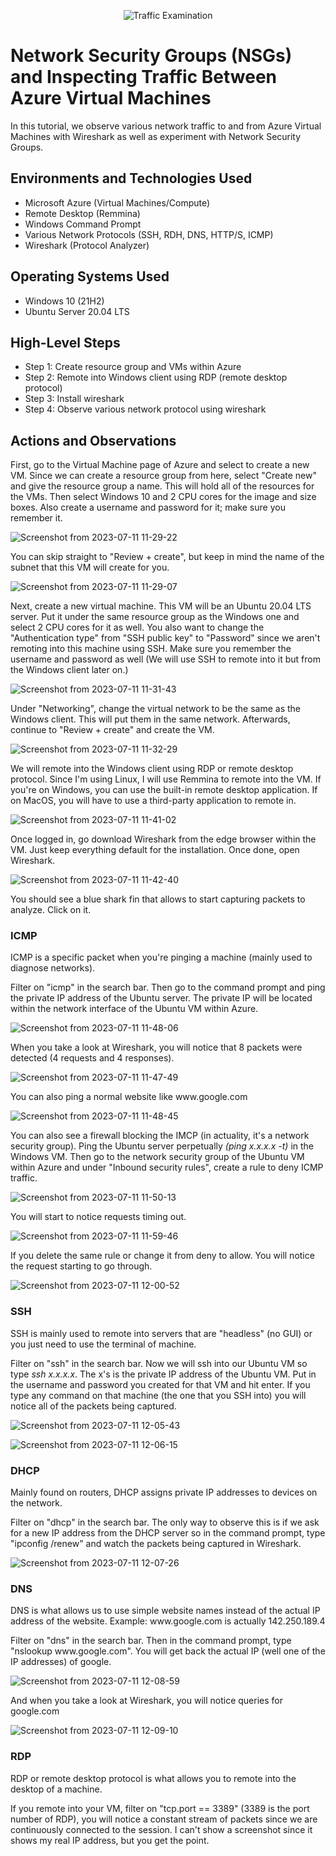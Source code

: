 <p align="center">
<img src="https://i.imgur.com/Ua7udoS.png" alt="Traffic Examination"/>
</p>

<h1>Network Security Groups (NSGs) and Inspecting Traffic Between Azure Virtual Machines</h1>
In this tutorial, we observe various network traffic to and from Azure Virtual Machines with Wireshark as well as experiment with Network Security Groups.<br />

<h2>Environments and Technologies Used</h2>

- Microsoft Azure (Virtual Machines/Compute)
- Remote Desktop (Remmina)
- Windows Command Prompt
- Various Network Protocols (SSH, RDH, DNS, HTTP/S, ICMP)
- Wireshark (Protocol Analyzer)

<h2>Operating Systems Used </h2>

- Windows 10 (21H2)
- Ubuntu Server 20.04 LTS

<h2>High-Level Steps</h2>

- Step 1: Create resource group and VMs within Azure
- Step 2: Remote into Windows client using RDP (remote desktop protocol)
- Step 3: Install wireshark
- Step 4: Observe various network protocol using wireshark

<h2>Actions and Observations</h2>

<p>
First, go to the Virtual Machine page of Azure and select to create a new VM. Since we can create a resource group from here, select "Create new" and give the resource group a name. This will hold all of the resources for the VMs. Then select Windows 10 and 2 CPU cores for the image and size boxes. Also create a username and password for it; make sure you remember it.
</p>

![Screenshot from 2023-07-11 11-29-22](https://github.com/jckaizen/azure-ad-port/assets/57122203/50137e05-eb3b-4210-b4e2-ef4d5ff573bd)


<p>You can skip straight to "Review + create", but keep in mind the name of the subnet that this VM will create for you.</p>

![Screenshot from 2023-07-11 11-29-07](https://github.com/jckaizen/azure-ad-port/assets/57122203/3f7d6f0e-7762-43f8-bbeb-92717df43c38)

<p>Next, create a new virtual machine. This VM will be an Ubuntu 20.04 LTS server. Put it under the same resource group as the Windows one and select 2 CPU cores for it as well. You also want to change the "Authentication type" from "SSH public key" to "Password" since we aren't remoting into this machine using SSH. Make sure you remember the username and password as well (We will use SSH to remote into it but from the Windows client later on.)</p>

![Screenshot from 2023-07-11 11-31-43](https://github.com/jckaizen/azure-ad-port/assets/57122203/c0636964-9afb-446f-8d3e-56b3e7479d8a)

<p>Under "Networking", change the virtual network to be the same as the Windows client. This will put them in the same network. Afterwards, continue to "Review + create" and create the VM.</p>

![Screenshot from 2023-07-11 11-32-29](https://github.com/jckaizen/azure-ad-port/assets/57122203/9349b5fb-f684-4d7b-8513-7007e6eddb57)

<p>
We will remote into the Windows client using RDP or remote desktop protocol. Since I'm using Linux, I will use Remmina to remote into the VM. If you're on Windows, you can use the built-in remote desktop application. If on MacOS, you will have to use a third-party application to remote in.
</p>

![Screenshot from 2023-07-11 11-41-02](https://github.com/jckaizen/azure-ad-port/assets/57122203/0888cad0-550e-4f5f-950b-ab3ddc63181e)

<p>
Once logged in, go download Wireshark from the edge browser within the VM. Just keep everything default for the installation. Once done, open Wireshark.
</p>

![Screenshot from 2023-07-11 11-42-40](https://github.com/jckaizen/azure-ad-port/assets/57122203/f6ec16c9-365b-4499-8a39-0d1447eac9cb)

<p>You should see a blue shark fin that allows to start capturing packets to analyze. Click on it.</p>

<h3>ICMP</h3>

<p>ICMP is a specific packet when you're pinging a machine (mainly used to diagnose networks).</p> 

<p>Filter on "icmp" in the search bar. Then go to the command prompt and ping the private IP address of the Ubuntu server. The private IP will be located within the network interface of the Ubuntu VM within Azure.</p>

![Screenshot from 2023-07-11 11-48-06](https://github.com/jckaizen/azure-ad-port/assets/57122203/0e7195cc-f700-49d2-bf10-7ec14e46ba57)

<p>When you take a look at Wireshark, you will notice that 8 packets were detected (4 requests and 4 responses).</p>

![Screenshot from 2023-07-11 11-47-49](https://github.com/jckaizen/azure-ad-port/assets/57122203/36429bea-1d03-46c2-bf97-b6cf074a4ff6)

<p>You can also ping a normal website like www.google.com</p>

![Screenshot from 2023-07-11 11-48-45](https://github.com/jckaizen/azure-ad-port/assets/57122203/baee25d8-0487-4a73-a298-d987038bc060)

<p>You can also see a firewall blocking the IMCP (in actuality, it's a network security group). Ping the Ubuntu server perpetually <i>(ping x.x.x.x -t)</i> in the Windows VM. Then go to the network security group of the Ubuntu VM within Azure and under "Inbound security rules", create a rule to deny ICMP traffic.</p>

![Screenshot from 2023-07-11 11-50-13](https://github.com/jckaizen/azure-ad-port/assets/57122203/19d2293e-ffb1-4936-8551-bfe857a3ab13)

<p>You will start to notice requests timing out.</p>

![Screenshot from 2023-07-11 11-59-46](https://github.com/jckaizen/azure-ad-port/assets/57122203/f2324bfe-b5c3-4f0c-9cb3-b46807fbad84)

<p>If you delete the same rule or change it from deny to allow. You will notice the request starting to go through.</p>

![Screenshot from 2023-07-11 12-00-52](https://github.com/jckaizen/azure-ad-port/assets/57122203/df4770bb-836b-41af-8072-17cf89d0d081)

<h3>SSH</h3>

<p>SSH is mainly used to remote into servers that are "headless" (no GUI) or you just need to use the terminal of machine.</p>

<p>Filter on "ssh" in the search bar. Now we will ssh into our Ubuntu VM so type <i>ssh x.x.x.x</i>. The x's is the private IP address of the Ubuntu VM. Put in the username and password you created for that VM and hit enter. If you type any command on that machine (the one that you SSH into) you will notice all of the packets being captured.</p>

![Screenshot from 2023-07-11 12-05-43](https://github.com/jckaizen/azure-ad-port/assets/57122203/0e976f2a-ca09-4924-bf56-af954f639816)

![Screenshot from 2023-07-11 12-06-15](https://github.com/jckaizen/azure-ad-port/assets/57122203/1e9aa387-b378-4cf5-9e6a-ae815554516d)

<h3>DHCP</h3>

<p>Mainly found on routers, DHCP assigns private IP addresses to devices on the network.</p>

<p>Filter on "dhcp" in the search bar. The only way to observe this is if we ask for a new IP address from the DHCP server so in the command prompt, type "ipconfig /renew" and watch the packets being captured in Wireshark.</p>

![Screenshot from 2023-07-11 12-07-26](https://github.com/jckaizen/azure-ad-port/assets/57122203/73cb6809-bc90-464d-ad4e-1bf5447a4744)

<h3>DNS</h3>

<p>DNS is what allows us to use simple website names instead of the actual IP address of the website. Example: www.google.com is actually 142.250.189.4</p>

<p>Filter on "dns" in the search bar. Then in the command prompt, type "nslookup www.google.com". You will get back the actual IP (well one of the IP addresses) of google.</p>

![Screenshot from 2023-07-11 12-08-59](https://github.com/jckaizen/azure-ad-port/assets/57122203/a6aa8d78-13af-43c5-845e-b30b6c9b2d2c)

<p>And when you take a look at Wireshark, you will notice queries for google.com</p>

![Screenshot from 2023-07-11 12-09-10](https://github.com/jckaizen/azure-ad-port/assets/57122203/815b6628-842d-4ede-af7a-cff048284029)

<h3>RDP</h3>

<p>RDP or remote desktop protocol is what allows you to remote into the desktop of a machine.</p>

<p>If you remote into your VM, filter on "tcp.port == 3389" (3389 is the port number of RDP), you will notice a constant stream of packets since we are continuously connected to the session. I can't show a screenshot since it shows my real IP address, but you get the point.</p>
